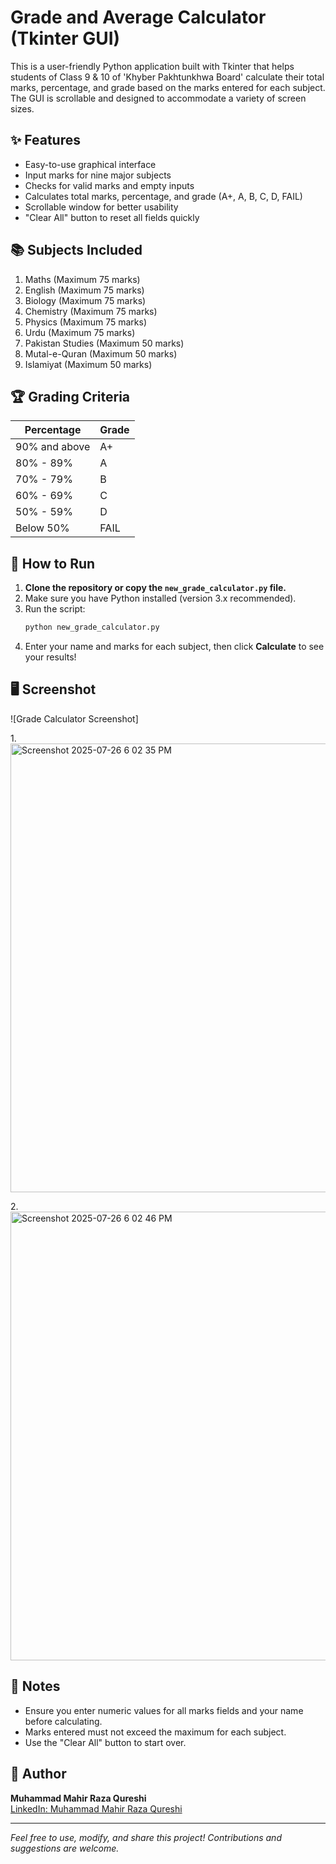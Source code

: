 # Grade and Average Calculator (Tkinter GUI)

This is a user-friendly Python application built with Tkinter that helps students of Class 9 & 10 of 'Khyber Pakhtunkhwa Board' calculate their total marks, percentage, and grade based on the marks entered for each subject. The GUI is scrollable and designed to accommodate a variety of screen sizes.

## ✨ Features

- Easy-to-use graphical interface
- Input marks for nine major subjects
- Checks for valid marks and empty inputs
- Calculates total marks, percentage, and grade (A+, A, B, C, D, FAIL)
- Scrollable window for better usability
- "Clear All" button to reset all fields quickly

## 📚 Subjects Included

1. Maths (Maximum 75 marks)
2. English (Maximum 75 marks)
3. Biology (Maximum 75 marks)
4. Chemistry (Maximum 75 marks)
5. Physics (Maximum 75 marks)
6. Urdu (Maximum 75 marks)
7. Pakistan Studies (Maximum 50 marks)
8. Mutal-e-Quran (Maximum 50 marks)
9. Islamiyat (Maximum 50 marks)

## 🏆 Grading Criteria

| Percentage   | Grade |
|--------------|-------|
| 90% and above| A+    |
| 80% - 89%    | A     |
| 70% - 79%    | B     |
| 60% - 69%    | C     |
| 50% - 59%    | D     |
| Below 50%    | FAIL  |

## 🚀 How to Run

1. **Clone the repository or copy the `new_grade_calculator.py` file.**
2. Make sure you have Python installed (version 3.x recommended).
3. Run the script:
   ```bash
   python new_grade_calculator.py
   ```
4. Enter your name and marks for each subject, then click **Calculate** to see your results!

## 🖥️ Screenshot

![Grade Calculator Screenshot]

1.<img width="1365" height="718" alt="Screenshot 2025-07-26 6 02 35 PM" src="https://github.com/user-attachments/assets/14c01ef2-9acc-4445-866f-8e5cf106250d" />

2.<img width="1365" height="718" alt="Screenshot 2025-07-26 6 02 46 PM" src="https://github.com/user-attachments/assets/88c4bff6-f057-4675-89b0-6f126361d0e9" />


## 📝 Notes

- Ensure you enter numeric values for all marks fields and your name before calculating.
- Marks entered must not exceed the maximum for each subject.
- Use the "Clear All" button to start over.

## 👤 Author

**Muhammad Mahir Raza Qureshi**  
[LinkedIn: Muhammad Mahir Raza Qureshi](https://www.linkedin.com/in/muhammad-mahir-raza-qureshi)

---

*Feel free to use, modify, and share this project! Contributions and suggestions are welcome.*

